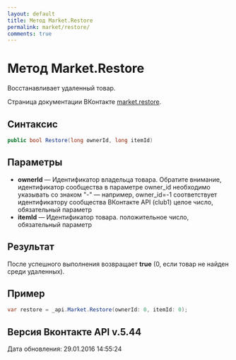 ```yaml
---
layout: default
title: Метод Market.Restore
permalink: market/restore/
comments: true
---
```

# Метод Market.Restore
Восстанавливает удаленный товар.

Страница документации ВКонтакте [market.restore](https://vk.com/dev/market.restore).

## Синтаксис
``` csharp
public bool Restore(long ownerId, long itemId)
```

## Параметры
+ **ownerId** — Идентификатор владельца товара. 
Обратите внимание, идентификатор сообщества в параметре owner_id необходимо указывать со знаком "-" — например, owner_id=-1 соответствует идентификатору сообщества ВКонтакте API (club1)  целое число, обязательный параметр
+ **itemId** — Идентификатор товара. положительное число, обязательный параметр

## Результат
После успешного выполнения возвращает **true** (0, если товар не найден среди удаленных).

## Пример
``` csharp
var restore = _api.Market.Restore(ownerId: 0, itemId: 0);
```

## Версия Вконтакте API v.5.44
Дата обновления: 29.01.2016 14:55:24
